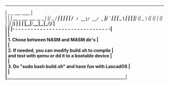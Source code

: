 ________________________________________________________________
|		 _                            _  ___  ____  			|		
|		| |    __ _ ___  ___ __ _  __| |/ _ \/ ___| 			|
|		| |   / _` / __|/ __/ _` |/ _` | | | \___ \ 			|
|		| |__| (_| \__ \ (_| (_| | (_| | |_| |___) |			|
|		|_____\__,_|___/\___\__,_|\__,_|\___/|____/ 			|	
|		                                        				|
|- - - - - - - - - - - - - - - - - - - - - - - - - - - - - - - -|	
|																|					
|	1. Chose between NASM and MASM dir's						|			
|																|			
|	2. If needed, you can modify build.sh to compile			|			
|	   and test with qemu or dd it to a bootable device			|			
|																|			
|	3. Do "sudo bash build.sh" and have fun with LascadOS		|			
|																|			
|_______________________________________________________________|			
